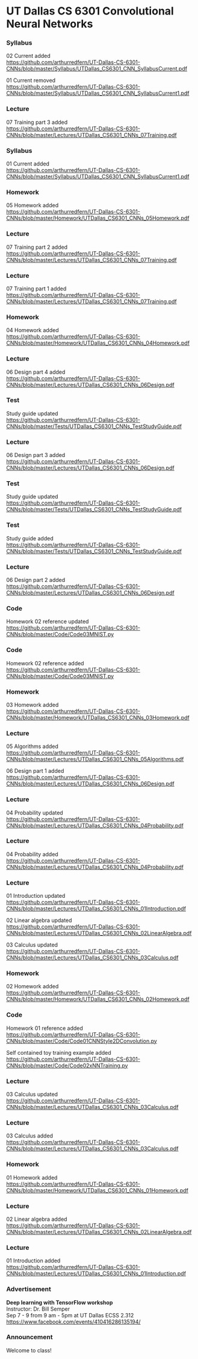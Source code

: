 # UT Dallas CS 6301 Convolutional Neural Networks

### Syllabus
02 Current added  
https://github.com/arthurredfern/UT-Dallas-CS-6301-CNNs/blob/master/Syllabus/UTDallas_CS6301_CNN_SyllabusCurrent.pdf

01 Current removed  
https://github.com/arthurredfern/UT-Dallas-CS-6301-CNNs/blob/master/Syllabus/UTDallas_CS6301_CNN_SyllabusCurrent1.pdf

### Lecture
07 Training part 3 added  
https://github.com/arthurredfern/UT-Dallas-CS-6301-CNNs/blob/master/Lectures/UTDallas_CS6301_CNNs_07Training.pdf

### Syllabus
01 Current added  
https://github.com/arthurredfern/UT-Dallas-CS-6301-CNNs/blob/master/Syllabus/UTDallas_CS6301_CNN_SyllabusCurrent1.pdf

### Homework
05 Homework added  
https://github.com/arthurredfern/UT-Dallas-CS-6301-CNNs/blob/master/Homework/UTDallas_CS6301_CNNs_05Homework.pdf

### Lecture
07 Training part 2 added  
https://github.com/arthurredfern/UT-Dallas-CS-6301-CNNs/blob/master/Lectures/UTDallas_CS6301_CNNs_07Training.pdf

### Lecture
07 Training part 1 added  
https://github.com/arthurredfern/UT-Dallas-CS-6301-CNNs/blob/master/Lectures/UTDallas_CS6301_CNNs_07Training.pdf

### Homework
04 Homework added  
https://github.com/arthurredfern/UT-Dallas-CS-6301-CNNs/blob/master/Homework/UTDallas_CS6301_CNNs_04Homework.pdf

### Lecture
06 Design part 4 added  
https://github.com/arthurredfern/UT-Dallas-CS-6301-CNNs/blob/master/Lectures/UTDallas_CS6301_CNNs_06Design.pdf

### Test
Study guide updated  
https://github.com/arthurredfern/UT-Dallas-CS-6301-CNNs/blob/master/Tests/UTDallas_CS6301_CNNs_TestStudyGuide.pdf

### Lecture
06 Design part 3 added  
https://github.com/arthurredfern/UT-Dallas-CS-6301-CNNs/blob/master/Lectures/UTDallas_CS6301_CNNs_06Design.pdf

### Test
Study guide updated  
https://github.com/arthurredfern/UT-Dallas-CS-6301-CNNs/blob/master/Tests/UTDallas_CS6301_CNNs_TestStudyGuide.pdf

### Test
Study guide added  
https://github.com/arthurredfern/UT-Dallas-CS-6301-CNNs/blob/master/Tests/UTDallas_CS6301_CNNs_TestStudyGuide.pdf

### Lecture
06 Design part 2 added  
https://github.com/arthurredfern/UT-Dallas-CS-6301-CNNs/blob/master/Lectures/UTDallas_CS6301_CNNs_06Design.pdf

### Code
Homework 02 reference updated  
https://github.com/arthurredfern/UT-Dallas-CS-6301-CNNs/blob/master/Code/Code03MNIST.py

### Code
Homework 02 reference added  
https://github.com/arthurredfern/UT-Dallas-CS-6301-CNNs/blob/master/Code/Code03MNIST.py

### Homework
03 Homework added  
https://github.com/arthurredfern/UT-Dallas-CS-6301-CNNs/blob/master/Homework/UTDallas_CS6301_CNNs_03Homework.pdf

### Lecture
05 Algorithms added  
https://github.com/arthurredfern/UT-Dallas-CS-6301-CNNs/blob/master/Lectures/UTDallas_CS6301_CNNs_05Algorithms.pdf

06 Design part 1 added  
https://github.com/arthurredfern/UT-Dallas-CS-6301-CNNs/blob/master/Lectures/UTDallas_CS6301_CNNs_06Design.pdf

### Lecture
04 Probability updated  
https://github.com/arthurredfern/UT-Dallas-CS-6301-CNNs/blob/master/Lectures/UTDallas_CS6301_CNNs_04Probability.pdf

### Lecture
04 Probability added  
https://github.com/arthurredfern/UT-Dallas-CS-6301-CNNs/blob/master/Lectures/UTDallas_CS6301_CNNs_04Probability.pdf

### Lecture
01 Introduction updated  
https://github.com/arthurredfern/UT-Dallas-CS-6301-CNNs/blob/master/Lectures/UTDallas_CS6301_CNNs_01Introduction.pdf

02 Linear algebra updated  
https://github.com/arthurredfern/UT-Dallas-CS-6301-CNNs/blob/master/Lectures/UTDallas_CS6301_CNNs_02LinearAlgebra.pdf

03 Calculus updated  
https://github.com/arthurredfern/UT-Dallas-CS-6301-CNNs/blob/master/Lectures/UTDallas_CS6301_CNNs_03Calculus.pdf

### Homework
02 Homework added  
https://github.com/arthurredfern/UT-Dallas-CS-6301-CNNs/blob/master/Homework/UTDallas_CS6301_CNNs_02Homework.pdf

### Code
Homework 01 reference added  
https://github.com/arthurredfern/UT-Dallas-CS-6301-CNNs/blob/master/Code/Code01CNNStyle2DConvolution.py

Self contained toy training example added  
https://github.com/arthurredfern/UT-Dallas-CS-6301-CNNs/blob/master/Code/Code02xNNTraining.py

### Lecture
03 Calculus updated  
https://github.com/arthurredfern/UT-Dallas-CS-6301-CNNs/blob/master/Lectures/UTDallas_CS6301_CNNs_03Calculus.pdf

### Lecture
03 Calculus added  
https://github.com/arthurredfern/UT-Dallas-CS-6301-CNNs/blob/master/Lectures/UTDallas_CS6301_CNNs_03Calculus.pdf

### Homework
01 Homework added  
https://github.com/arthurredfern/UT-Dallas-CS-6301-CNNs/blob/master/Homework/UTDallas_CS6301_CNNs_01Homework.pdf

### Lecture
02 Linear algebra added  
https://github.com/arthurredfern/UT-Dallas-CS-6301-CNNs/blob/master/Lectures/UTDallas_CS6301_CNNs_02LinearAlgebra.pdf

### Lecture
01 Introduction added  
https://github.com/arthurredfern/UT-Dallas-CS-6301-CNNs/blob/master/Lectures/UTDallas_CS6301_CNNs_01Introduction.pdf

### Advertisement
**Deep learning with TensorFlow workshop**  
Instructor:  Dr. Bill Semper  
Sep 7 - 9 from 9 am - 5pm at UT Dallas ECSS 2.312  
https://www.facebook.com/events/410416286135194/

### Announcement
Welcome to class!
